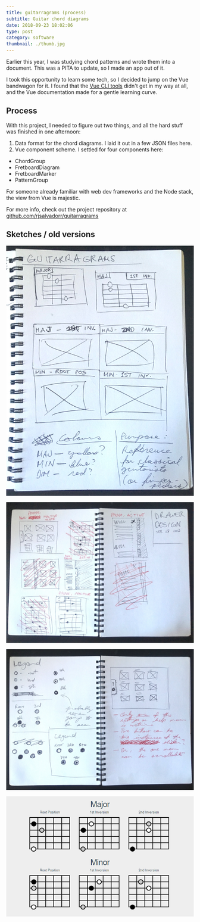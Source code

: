 ```yaml
---
title: guitarragrams (process)
subtitle: Guitar chord diagrams
date: 2018-09-23 18:02:06
type: post
category: software
thumbnail: ./thumb.jpg
---
```


Earlier this year, I was studying chord patterns and wrote them into a document.
This was a PITA to update, so I made an app out of it.

<!-- more -->

I took this opportunity to learn some tech, so I decided to jump on the Vue bandwagon for it.
I found that the [Vue CLI tools](https://cli.vuejs.org/guide/creating-a-project.html) didn't get in my way at all,
and the Vue documentation made for a gentle learning curve.

## Process

With this project, I needed to figure out two things, and all the hard stuff was finished in one afternoon:

1. Data format for the chord diagrams. I laid it out in a few JSON files here.
1. Vue component scheme. I settled for four components here:
  + ChordGroup
  + FretboardDiagram
  + FretboardMarker
  + PatternGroup

For someone already familiar with web dev frameworks and the Node stack, the view from Vue is majestic.

For more info, check out the project repository at [github.com/rjsalvadorr/guitarragrams](https://github.com/rjsalvadorr/guitarragrams)

## Sketches / old versions

![yep yep yep](./sketch-1.jpg "yep yep")

![yep yep yep](./sketch-2.jpg "yep yep")

![yep yep yep](./sketch-3.jpg "yep yep")

![yep yep yep](./guitarragrams-beta-01.png "yep yep")
